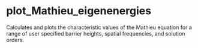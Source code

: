 # plot_Mathieu_eigenenergies
Calculates and plots the characteristic values of the Mathieu equation for a range of user specified barrier heights, spatial frequencies, and solution orders.
